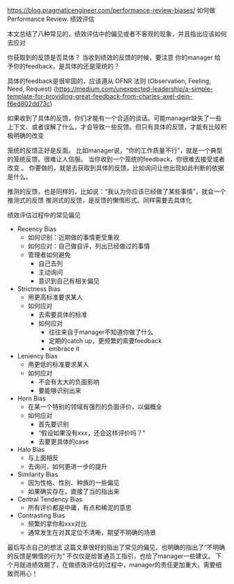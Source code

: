 https://blog.pragmaticengineer.com/performance-review-biases/
如何做 Performance Review. 绩效评估

本文总结了八种常见的，绩效评估中的偏见或者不客观的现象，并且指出应该如何去应对

你获取到的反馈是否具体？
当收到绩效的反馈的时候，要注意
你的manager 给予你的feedback，是具体的还是笼统的？

具体的feedback是很牢固的，应该遵从 OFNR 法则 (Observation, Feeling, Need, Request) (https://medium.com/unexpected-leadership/a-simple-template-for-providing-great-feedback-from-charles-axel-dein-f6ed802dd73c)

如果收到了具体的反馈，你们才能有一个合适的谈话。可能manager缺失了一些上下文、或者误解了什么，才会导致一些反馈。但只有具体的反馈，才能有比较积极明确的改变

笼统的反馈正好是反面。
比如manager说，“你的工作质量不行”，就是一个典型的笼统反馈。很难让人信服。
当你收到一个笼统的feedback，你很难去接受或者改变 。
你要做的，就是去获取到具体的反馈，比如询问让他出现如此判断的依据是什么。

推测的反馈，也是同样的，比如说：“我认为你应该已经做了某些事情”，就会一个推测式的反馈
推测式的反馈，是反馈的懒惰形式。同样需要去具体化


绩效评估过程中的常见偏见



* Recency Bias
    * 如何识别：近期做的事情更受重视
    * 如何应对：自己做自评，列出已经做过的事情
    * 管理者如何避免
        * 自己去列
        * 主动询问
        * 意识到自己有相关偏见
* Strictness Bias
    * 用更高标准要求某人
    * 如何应对
        * 去索要具体的标准
        * 如何应对
            * 往往来自于manager不知道你做了什么
            * 定期的catch up，更频繁的索要feedback
            * embrace it
* Leniency Bias
    * 用更低的标准要求某人
    * 如何应对
        * 不会有太大的负面影响
        * 要能够识别出来
* Horn Bias
    * 在某一个特别的领域有强烈的负面评价，以偏概全
    * 如何应对
        * 首先要识别
        * “假设如果没有xxx，还会这样评价吗？”
        * 去要更具体的case
* Halo Bias
    * 与上面相反
    * 去询问，如何更进一步的提升
* Similarity Bias
    * 因为性格、性别、种族的一些偏见
    * 如果确实存在，直接了当的指出来
* Central Tendency Bias
    * 所有评价都是中庸，有点和稀泥的意思
* Contrasting Bias
    * 频繁的拿你和xxx对比
    * 通常发生在对其定位不清晰，期望不明确的场景

最后写点自己的想法
这篇文章很好的指出了常见的偏见，也明确的指出了“不明确的反馈是懒惰的行为”
不仅仅是给普通员工指引，也给了manager一些建议。
下个月就进绩效期了，在做绩效评估的过程中，manager的责任更加重大，需要细致而用心！

